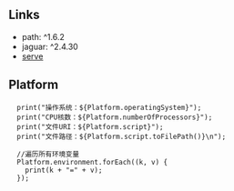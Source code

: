 ## Links
- path: ^1.6.2
- jaguar: ^2.4.30
- [serve](https://github.com/Jaguar-dart/serve)

## Platform
```
  print("操作系统：${Platform.operatingSystem}");
  print("CPU核数：${Platform.numberOfProcessors}");
  print("文件URI：${Platform.script}");
  print("文件路径：${Platform.script.toFilePath()}\n");

  //遍历所有环境变量
  Platform.environment.forEach((k, v) {
    print(k + "=" + v);
  });
```